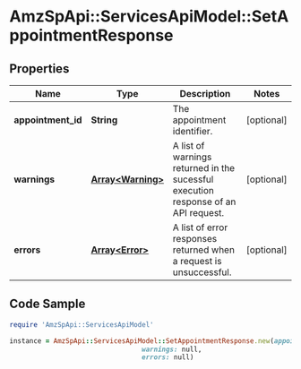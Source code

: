 # AmzSpApi::ServicesApiModel::SetAppointmentResponse

## Properties

Name | Type | Description | Notes
------------ | ------------- | ------------- | -------------
**appointment_id** | **String** | The appointment identifier. | [optional] 
**warnings** | [**Array&lt;Warning&gt;**](Warning.md) | A list of warnings returned in the sucessful execution response of an API request. | [optional] 
**errors** | [**Array&lt;Error&gt;**](Error.md) | A list of error responses returned when a request is unsuccessful. | [optional] 

## Code Sample

```ruby
require 'AmzSpApi::ServicesApiModel'

instance = AmzSpApi::ServicesApiModel::SetAppointmentResponse.new(appointment_id: null,
                                 warnings: null,
                                 errors: null)
```


